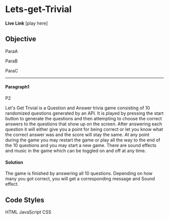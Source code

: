 # Lets-get-Trivial

**Live Link** [play here]
## Objective

ParaA

ParaB

ParaC

----------

#### Paragraph1

P2

Let's Get Trivial is a Question and Answer trivia game consisting of 10 randomized questions generated by an API.
It is played by pressing the start button to generate the questions and then attempting to choose the correct answers to the questions that show up on the screen. After answering each question it will either give you a point for being correct or let you know what the correct answer was and the score will stay the same. At any point during the game you may restart the game or play all the way to the end of the 10 questions and you may start a new game. There are sound effects and music in the game which can be toggled on and off at any time.

#### Solution
The game is finished by answering all 10 questions. Depending on how many you got correct, you will get a corresponding message and Sound effect.


## Code Styles 
HTML
JavaScript
CSS